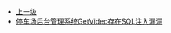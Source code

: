 * [上一级](docs/wy876_poc/)
* [停车场后台管理系统GetVideo存在SQL注入漏洞](docs/wy876_poc/%E5%81%9C%E8%BD%A6%E5%9C%BA%E5%90%8E%E5%8F%B0%E7%AE%A1%E7%90%86%E7%B3%BB%E7%BB%9F/%E5%81%9C%E8%BD%A6%E5%9C%BA%E5%90%8E%E5%8F%B0%E7%AE%A1%E7%90%86%E7%B3%BB%E7%BB%9FGetVideo%E5%AD%98%E5%9C%A8SQL%E6%B3%A8%E5%85%A5%E6%BC%8F%E6%B4%9E.md)
